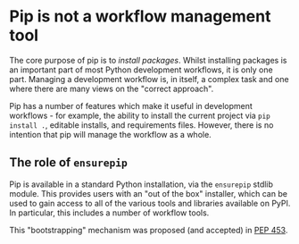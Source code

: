 # Pip is not a workflow management tool

The core purpose of pip is to *install packages*. Whilst installing packages is
an important part of most Python development workflows, it is only one part.
Managing a development workflow is, in itself, a complex task and one where
there are many views on the "correct approach".

Pip has a number of features which make it useful in development workflows - for
example, the ability to install the current project via `pip install .`,
editable installs, and requirements files. However, there is no intention that
pip will manage the workflow as a whole.

## The role of `ensurepip`

Pip is available in a standard Python installation, via the `ensurepip` stdlib
module. This provides users with an "out of the box" installer, which can be
used to gain access to all of the various tools and libraries available on PyPI.
In particular, this includes a number of workflow tools.

This "bootstrapping" mechanism was proposed (and accepted) in [PEP
453](https://www.python.org/dev/peps/pep-0453/).
